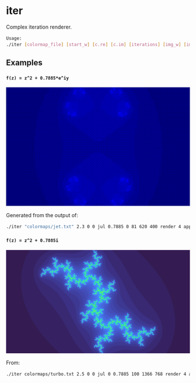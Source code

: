 # iter
Complex iteration renderer.

```bash
Usage:
./iter [colormap_file] [start_w] [c.re] [c.im] [iterations] [img_w] [img_h] [out_path] [threads] [zoom / apply_ei] [fac_start] [fac_end] [steps (frames)]
```
## Examples

#### ``f(z) = z^2 + 0.7885*e^iy``

![img1](img/jl1.gif)

Generated from the output of:
```bash
./iter "colormaps/jet.txt" 2.3 0 0 jul 0.7885 0 81 620 400 render 4 apply_ei 0 2 1200
```

#### ``f(z) = z^2 + 0.7885i``

![img2](img/jl2.png)

From:
```bash
./iter colormaps/turbo.txt 2.5 0 0 jul 0 0.7885 100 1366 768 render 4 apply_ei 0 0 1
```

